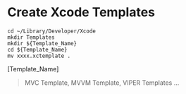 Create Xcode Templates
===
```bash=
cd ~/Library/Developer/Xcode
mkdir Templates
mkdir ${Template_Name}
cd ${Template_Name}
mv xxxx.xctemplate .
```
[Template_Name]
> MVC Template, MVVM Template, VIPER Templates ...